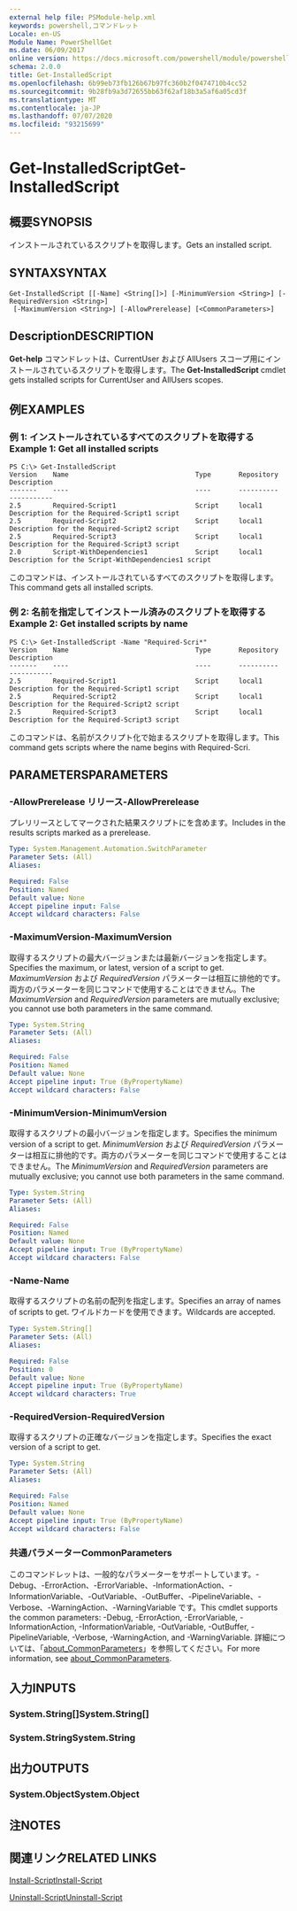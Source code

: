 ```yaml
---
external help file: PSModule-help.xml
keywords: powershell,コマンドレット
Locale: en-US
Module Name: PowerShellGet
ms.date: 06/09/2017
online version: https://docs.microsoft.com/powershell/module/powershellget/get-installedscript?view=powershell-7.1&WT.mc_id=ps-gethelp
schema: 2.0.0
title: Get-InstalledScript
ms.openlocfilehash: 6b99eb73fb126b67b97fc360b2f0474710b4cc52
ms.sourcegitcommit: 9b28fb9a3d72655bb63f62af18b3a5af6a05cd3f
ms.translationtype: MT
ms.contentlocale: ja-JP
ms.lasthandoff: 07/07/2020
ms.locfileid: "93215699"
---
```

# <span data-ttu-id="fef10-103">Get-InstalledScript</span><span class="sxs-lookup"><span data-stu-id="fef10-103">Get-InstalledScript</span></span>

## <span data-ttu-id="fef10-104">概要</span><span class="sxs-lookup"><span data-stu-id="fef10-104">SYNOPSIS</span></span>
<span data-ttu-id="fef10-105">インストールされているスクリプトを取得します。</span><span class="sxs-lookup"><span data-stu-id="fef10-105">Gets an installed script.</span></span>

## <span data-ttu-id="fef10-106">SYNTAX</span><span class="sxs-lookup"><span data-stu-id="fef10-106">SYNTAX</span></span>

```
Get-InstalledScript [[-Name] <String[]>] [-MinimumVersion <String>] [-RequiredVersion <String>]
 [-MaximumVersion <String>] [-AllowPrerelease] [<CommonParameters>]
```

## <span data-ttu-id="fef10-107">Description</span><span class="sxs-lookup"><span data-stu-id="fef10-107">DESCRIPTION</span></span>

<span data-ttu-id="fef10-108">**Get-help** コマンドレットは、CurrentUser および AllUsers スコープ用にインストールされているスクリプトを取得します。</span><span class="sxs-lookup"><span data-stu-id="fef10-108">The **Get-InstalledScript** cmdlet gets installed scripts for CurrentUser and AllUsers scopes.</span></span>

## <span data-ttu-id="fef10-109">例</span><span class="sxs-lookup"><span data-stu-id="fef10-109">EXAMPLES</span></span>

### <span data-ttu-id="fef10-110">例 1: インストールされているすべてのスクリプトを取得する</span><span class="sxs-lookup"><span data-stu-id="fef10-110">Example 1: Get all installed scripts</span></span>

```
PS C:\> Get-InstalledScript
Version    Name                                Type       Repository           Description
-------    ----                                ----       ----------           -----------
2.5        Required-Script1                    Script     local1               Description for the Required-Script1 script
2.5        Required-Script2                    Script     local1               Description for the Required-Script2 script
2.5        Required-Script3                    Script     local1               Description for the Required-Script3 script
2.0        Script-WithDependencies1            Script     local1               Description for the Script-WithDependencies1 script
```

<span data-ttu-id="fef10-111">このコマンドは、インストールされているすべてのスクリプトを取得します。</span><span class="sxs-lookup"><span data-stu-id="fef10-111">This command gets all installed scripts.</span></span>

### <span data-ttu-id="fef10-112">例 2: 名前を指定してインストール済みのスクリプトを取得する</span><span class="sxs-lookup"><span data-stu-id="fef10-112">Example 2: Get installed scripts by name</span></span>

```
PS C:\> Get-InstalledScript -Name "Required-Scri*"
Version    Name                                Type       Repository           Description
-------    ----                                ----       ----------           -----------
2.5        Required-Script1                    Script     local1               Description for the Required-Script1 script
2.5        Required-Script2                    Script     local1               Description for the Required-Script2 script
2.5        Required-Script3                    Script     local1               Description for the Required-Script3 script
```

<span data-ttu-id="fef10-113">このコマンドは、名前がスクリプト化で始まるスクリプトを取得します。</span><span class="sxs-lookup"><span data-stu-id="fef10-113">This command gets scripts where the name begins with Required-Scri.</span></span>

## <span data-ttu-id="fef10-114">PARAMETERS</span><span class="sxs-lookup"><span data-stu-id="fef10-114">PARAMETERS</span></span>

### <span data-ttu-id="fef10-115">-AllowPrerelease リリース</span><span class="sxs-lookup"><span data-stu-id="fef10-115">-AllowPrerelease</span></span>

<span data-ttu-id="fef10-116">プレリリースとしてマークされた結果スクリプトにを含めます。</span><span class="sxs-lookup"><span data-stu-id="fef10-116">Includes in the results scripts marked as a prerelease.</span></span>

```yaml
Type: System.Management.Automation.SwitchParameter
Parameter Sets: (All)
Aliases:

Required: False
Position: Named
Default value: None
Accept pipeline input: False
Accept wildcard characters: False
```

### <span data-ttu-id="fef10-117">-MaximumVersion</span><span class="sxs-lookup"><span data-stu-id="fef10-117">-MaximumVersion</span></span>

<span data-ttu-id="fef10-118">取得するスクリプトの最大バージョンまたは最新バージョンを指定します。</span><span class="sxs-lookup"><span data-stu-id="fef10-118">Specifies the maximum, or latest, version of a script to get.</span></span>
<span data-ttu-id="fef10-119">*MaximumVersion* および *RequiredVersion* パラメーターは相互に排他的です。両方のパラメーターを同じコマンドで使用することはできません。</span><span class="sxs-lookup"><span data-stu-id="fef10-119">The *MaximumVersion* and *RequiredVersion* parameters are mutually exclusive; you cannot use both parameters in the same command.</span></span>

```yaml
Type: System.String
Parameter Sets: (All)
Aliases:

Required: False
Position: Named
Default value: None
Accept pipeline input: True (ByPropertyName)
Accept wildcard characters: False
```

### <span data-ttu-id="fef10-120">-MinimumVersion</span><span class="sxs-lookup"><span data-stu-id="fef10-120">-MinimumVersion</span></span>

<span data-ttu-id="fef10-121">取得するスクリプトの最小バージョンを指定します。</span><span class="sxs-lookup"><span data-stu-id="fef10-121">Specifies the minimum version of a script to get.</span></span>
<span data-ttu-id="fef10-122">*MinimumVersion* および *RequiredVersion* パラメーターは相互に排他的です。両方のパラメーターを同じコマンドで使用することはできません。</span><span class="sxs-lookup"><span data-stu-id="fef10-122">The *MinimumVersion* and *RequiredVersion* parameters are mutually exclusive; you cannot use both parameters in the same command.</span></span>

```yaml
Type: System.String
Parameter Sets: (All)
Aliases:

Required: False
Position: Named
Default value: None
Accept pipeline input: True (ByPropertyName)
Accept wildcard characters: False
```

### <span data-ttu-id="fef10-123">-Name</span><span class="sxs-lookup"><span data-stu-id="fef10-123">-Name</span></span>

<span data-ttu-id="fef10-124">取得するスクリプトの名前の配列を指定します。</span><span class="sxs-lookup"><span data-stu-id="fef10-124">Specifies an array of names of scripts to get.</span></span>
<span data-ttu-id="fef10-125">ワイルドカードを使用できます。</span><span class="sxs-lookup"><span data-stu-id="fef10-125">Wildcards are accepted.</span></span>

```yaml
Type: System.String[]
Parameter Sets: (All)
Aliases:

Required: False
Position: 0
Default value: None
Accept pipeline input: True (ByPropertyName)
Accept wildcard characters: True
```

### <span data-ttu-id="fef10-126">-RequiredVersion</span><span class="sxs-lookup"><span data-stu-id="fef10-126">-RequiredVersion</span></span>

<span data-ttu-id="fef10-127">取得するスクリプトの正確なバージョンを指定します。</span><span class="sxs-lookup"><span data-stu-id="fef10-127">Specifies the exact version of a script to get.</span></span>

```yaml
Type: System.String
Parameter Sets: (All)
Aliases:

Required: False
Position: Named
Default value: None
Accept pipeline input: True (ByPropertyName)
Accept wildcard characters: False
```

### <span data-ttu-id="fef10-128">共通パラメーター</span><span class="sxs-lookup"><span data-stu-id="fef10-128">CommonParameters</span></span>

<span data-ttu-id="fef10-129">このコマンドレットは、一般的なパラメーターをサポートしています。-Debug、-ErrorAction、-ErrorVariable、-InformationAction、-InformationVariable、-OutVariable、-OutBuffer、-PipelineVariable、-Verbose、-WarningAction、-WarningVariable です。</span><span class="sxs-lookup"><span data-stu-id="fef10-129">This cmdlet supports the common parameters: -Debug, -ErrorAction, -ErrorVariable, -InformationAction, -InformationVariable, -OutVariable, -OutBuffer, -PipelineVariable, -Verbose, -WarningAction, and -WarningVariable.</span></span> <span data-ttu-id="fef10-130">詳細については、「[about_CommonParameters](https://go.microsoft.com/fwlink/?LinkID=113216)」を参照してください。</span><span class="sxs-lookup"><span data-stu-id="fef10-130">For more information, see [about_CommonParameters](https://go.microsoft.com/fwlink/?LinkID=113216).</span></span>

## <span data-ttu-id="fef10-131">入力</span><span class="sxs-lookup"><span data-stu-id="fef10-131">INPUTS</span></span>

### <span data-ttu-id="fef10-132">System.String[]</span><span class="sxs-lookup"><span data-stu-id="fef10-132">System.String[]</span></span>

### <span data-ttu-id="fef10-133">System.String</span><span class="sxs-lookup"><span data-stu-id="fef10-133">System.String</span></span>

## <span data-ttu-id="fef10-134">出力</span><span class="sxs-lookup"><span data-stu-id="fef10-134">OUTPUTS</span></span>

### <span data-ttu-id="fef10-135">System.Object</span><span class="sxs-lookup"><span data-stu-id="fef10-135">System.Object</span></span>

## <span data-ttu-id="fef10-136">注</span><span class="sxs-lookup"><span data-stu-id="fef10-136">NOTES</span></span>

## <span data-ttu-id="fef10-137">関連リンク</span><span class="sxs-lookup"><span data-stu-id="fef10-137">RELATED LINKS</span></span>

[<span data-ttu-id="fef10-138">Install-Script</span><span class="sxs-lookup"><span data-stu-id="fef10-138">Install-Script</span></span>](Install-Script.md)

[<span data-ttu-id="fef10-139">Uninstall-Script</span><span class="sxs-lookup"><span data-stu-id="fef10-139">Uninstall-Script</span></span>](Uninstall-Script.md)

